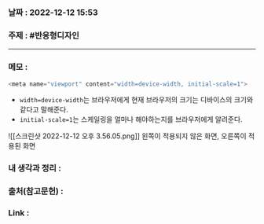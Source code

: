 ### 날짜 : 2022-12-12 15:53
### 주제 : #반응형디자인 

---- 

### 메모 : 

```javascript
<meta name="viewport" content="width=device-width, initial-scale=1">
```

- `width=device-width`는 브라우저에게 현재 브라우저의 크기는 디바이스의 크기와 같다고 말해준다.
- `initial-scale=1`는 스케일링을 얼마나 해야하는지를 브라우저에게 알려준다. 


![[스크린샷 2022-12-12 오후 3.56.05.png]]
왼쪽이 적용되지 않은 화면, 오른쪽이 적용된 화면 


### 내 생각과 정리 : 


### 출처(참고문헌) : 


### Link : 
